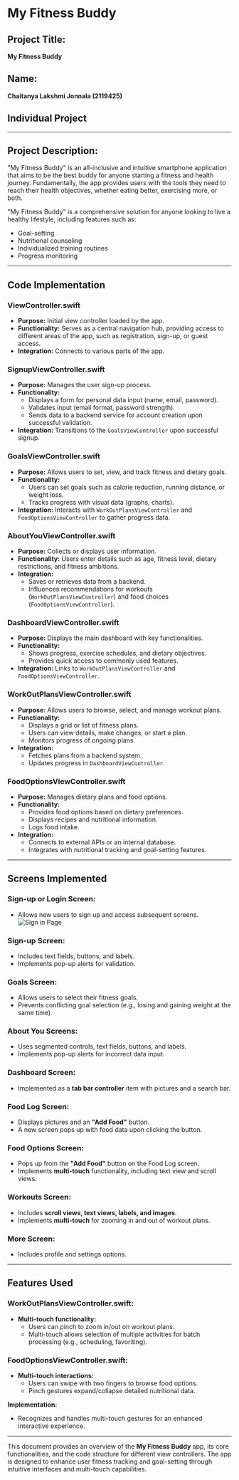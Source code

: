 # My Fitness Buddy

## Project Title:
**My Fitness Buddy**

## Name:
**Chaitanya Lakshmi Jonnala (2119425)**

## Individual Project

---

## Project Description:
"My Fitness Buddy" is an all-inclusive and intuitive smartphone application that aims to be the best buddy for anyone starting a fitness and health journey. Fundamentally, the app provides users with the tools they need to reach their health objectives, whether eating better, exercising more, or both. 

"My Fitness Buddy" is a comprehensive solution for anyone looking to live a healthy lifestyle, including features such as:
- Goal-setting
- Nutritional counseling
- Individualized training routines
- Progress monitoring

---

## Code Implementation

### ViewController.swift
- **Purpose:** Initial view controller loaded by the app.
- **Functionality:** Serves as a central navigation hub, providing access to different areas of the app, such as registration, sign-up, or guest access.
- **Integration:** Connects to various parts of the app.

### SignupViewController.swift
- **Purpose:** Manages the user sign-up process.
- **Functionality:** 
  - Displays a form for personal data input (name, email, password).
  - Validates input (email format, password strength).
  - Sends data to a backend service for account creation upon successful validation.
- **Integration:** Transitions to the `GoalsViewController` upon successful signup.

### GoalsViewController.swift
- **Purpose:** Allows users to set, view, and track fitness and dietary goals.
- **Functionality:** 
  - Users can set goals such as calorie reduction, running distance, or weight loss.
  - Tracks progress with visual data (graphs, charts).
- **Integration:** Interacts with `WorkOutPlansViewController` and `FoodOptionsViewController` to gather progress data.

### AboutYouViewController.swift
- **Purpose:** Collects or displays user information.
- **Functionality:** Users enter details such as age, fitness level, dietary restrictions, and fitness ambitions.
- **Integration:** 
  - Saves or retrieves data from a backend.
  - Influences recommendations for workouts (`WorkOutPlansViewController`) and food choices (`FoodOptionsViewController`).

### DashboardViewController.swift
- **Purpose:** Displays the main dashboard with key functionalities.
- **Functionality:** 
  - Shows progress, exercise schedules, and dietary objectives.
  - Provides quick access to commonly used features.
- **Integration:** Links to `WorkOutPlansViewController` and `FoodOptionsViewController`.

### WorkOutPlansViewController.swift
- **Purpose:** Allows users to browse, select, and manage workout plans.
- **Functionality:** 
  - Displays a grid or list of fitness plans.
  - Users can view details, make changes, or start a plan.
  - Monitors progress of ongoing plans.
- **Integration:** 
  - Fetches plans from a backend system.
  - Updates progress in `DashboardViewController`.

### FoodOptionsViewController.swift
- **Purpose:** Manages dietary plans and food options.
- **Functionality:** 
  - Provides food options based on dietary preferences.
  - Displays recipes and nutritional information.
  - Logs food intake.
- **Integration:** 
  - Connects to external APIs or an internal database.
  - Integrates with nutritional tracking and goal-setting features.

---

## Screens Implemented

### Sign-up or Login Screen:
- Allows new users to sign up and access subsequent screens.
![Sign in Page](C:\Users\chait\Source\Repos\Cjonnala\IOS---APP\ProjectScreenshots\1.png)
### Sign-up Screen:
- Includes text fields, buttons, and labels.
- Implements pop-up alerts for validation.

### Goals Screen:
- Allows users to select their fitness goals.
- Prevents conflicting goal selection (e.g., losing and gaining weight at the same time).

### About You Screens:
- Uses segmented controls, text fields, buttons, and labels.
- Implements pop-up alerts for incorrect data input.

### Dashboard Screen:
- Implemented as a **tab bar controller** item with pictures and a search bar.

### Food Log Screen:
- Displays pictures and an **"Add Food"** button.
- A new screen pops up with food data upon clicking the button.

### Food Options Screen:
- Pops up from the **"Add Food"** button on the Food Log screen.
- Implements **multi-touch** functionality, including text view and scroll views.

### Workouts Screen:
- Includes **scroll views, text views, labels, and images**.
- Implements **multi-touch** for zooming in and out of workout plans.

### More Screen:
- Includes profile and settings options.

---

## Features Used

### WorkOutPlansViewController.swift:
- **Multi-touch functionality:** 
  - Users can pinch to zoom in/out on workout plans.
  - Multi-touch allows selection of multiple activities for batch processing (e.g., scheduling, favoriting).

### FoodOptionsViewController.swift:
- **Multi-touch interactions:** 
  - Users can swipe with two fingers to browse food options.
  - Pinch gestures expand/collapse detailed nutritional data.

**Implementation:** 
- Recognizes and handles multi-touch gestures for an enhanced interactive experience.

---

This document provides an overview of the **My Fitness Buddy** app, its core functionalities, and the code structure for different view controllers. The app is designed to enhance user fitness tracking and goal-setting through intuitive interfaces and multi-touch capabilities.
